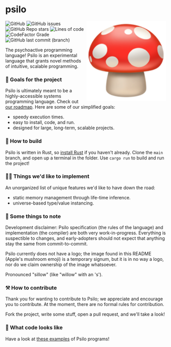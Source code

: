 # psilo

<img src="https://github.com/peterhenryd/psilo/blob/91d3a475faba489b452754be6e682a5a96e3db6d/mushroom_emoji.png" alt="Mushroom emoji" width="250" align="right"/>

![GitHub](https://img.shields.io/github/license/peterhenryd/psilo?color=red)
![GitHub issues](https://img.shields.io/github/issues/peterhenryd/psilo?color=orange)
![GitHub Repo stars](https://img.shields.io/github/stars/peterhenryd/psilo?color=yellow)
![Lines of code](https://img.shields.io/tokei/lines/github/peterhenryd/psilo?color=green)
![CodeFactor Grade](https://img.shields.io/codefactor/grade/github/peterhenryd/psilo?color=blue)
![GitHub last commit (branch)](https://img.shields.io/github/last-commit/peterhenryd/psilo/dev?color=purple)

The psychoactive programming language! Psilo is an experimental language that grants novel methods of intuitive, scalable programming.

### 🏁 Goals for the project

Psilo is ultimately meant to be a highly-accessible systems programming language. Check out [our roadmap](./roadmap.md). Here are some of our simplified goals:
- speedy execution times.
- easy to install, code, and run.
- designed for large, long-term, scalable projects.

### 🚀 How to build

Psilo is written in Rust, so [install Rust](https://rustup.rs) if you haven't already. Clone the `main` branch, and open up a terminal in the folder. Use `cargo run` to build and run the project!

### 🧑‍🔬 Things we'd like to implement

An unorganized list of unique features we'd like to have down the road:
- static memory management through life-time inference.
- universe-based type/value instancing.

### 🚧 Some things to note

Development disclaimer: Psilo specification (the rules of the language) and implementation (the compiler) are both very work-in-progress. Everything is suspectible to changes, and early-adopters should not expect that anything stay the same from commit-to-commit.

Psilo currently does not have a logo; the image found in this README (Apple's mushroom emoji) is a temporary signum, but it is in no way a logo, nor do we claim ownership of the image whatsoever.

Pronounced "sillow" (like "willow" with an 's').

### ⚒️ How to contribute

Thank you for wanting to contribute to Psilo; we appreciate and encourage you to contribute. At the moment, there are no formal rules for contribution.

Fork the project, write some stuff, open a pull request, and we'll take a look!

### 🔎 What code looks like

Have a look at [these examples](./examples) of Psilo programs!
